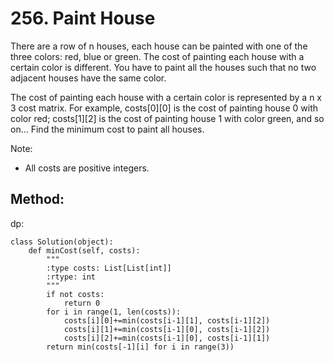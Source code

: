 # 256. Paint House

There are a row of n houses, each house can be painted with one of the three colors: red, blue or green. The cost of painting each house with a certain color is different. You have to paint all the houses such that no two adjacent houses have the same color.

The cost of painting each house with a certain color is represented by a n x 3 cost matrix. For example, costs[0][0] is the cost of painting house 0 with color red; costs[1][2] is the cost of painting house 1 with color green, and so on... Find the minimum cost to paint all houses.

Note:
- All costs are positive integers.

## Method:

dp:

    class Solution(object):
        def minCost(self, costs):
            """
            :type costs: List[List[int]]
            :rtype: int
            """
            if not costs:
                return 0
            for i in range(1, len(costs)):
                costs[i][0]+=min(costs[i-1][1], costs[i-1][2])
                costs[i][1]+=min(costs[i-1][0], costs[i-1][2])
                costs[i][2]+=min(costs[i-1][0], costs[i-1][1])
            return min(costs[-1][i] for i in range(3))